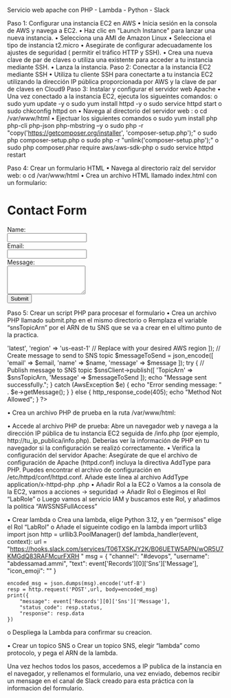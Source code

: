 Servicio web apache con PHP - Lambda - Python - Slack

Paso 1: Configurar una instancia EC2 en AWS
•	Inicia sesión en la consola de AWS y navega a EC2.
•	Haz clic en "Launch Instance" para lanzar una nueva instancia.
•	Selecciona una AMI de Amazon Linux 
•	Selecciona el tipo de instancia t2.micro 
•	Asegúrate de configurar adecuadamente los ajustes de seguridad ( permitir el tráfico HTTP y SSH).
•	Crea una nueva clave de par de claves o utiliza una existente para acceder a tu instancia mediante SSH.
•	Lanza la instancia.
Paso 2: Conectar a la instancia EC2 mediante SSH
•	Utiliza tu cliente SSH para conectarte a tu instancia EC2 utilizando la dirección IP pública proporcionada por AWS y la clave de par de claves en Cloud9
Paso 3: Instalar y configurar el servidor web Apache
•	Una vez conectado a la instancia EC2, ejecuta los sigueintes comandos:
o	sudo yum update -y
o	sudo yum install httpd -y
o	sudo service httpd start
o	sudo chkconfig httpd on
•	Navega al directorio del servidor web :
o	cd /var/www/html
•	Ejectuar los siguientes comandos
o	sudo yum install php  php-cli php-json  php-mbstring  –y
o	sudo  php -r "copy('https://getcomposer.org/installer', 'composer-setup.php');"
o	sudo  php composer-setup.php
o	sudo  php -r "unlink('composer-setup.php');"
o	sudo  php composer.phar require aws/aws-sdk-php
o	sudo service httpd restart

Paso 4: Crear un formulario HTML
•	Navega al directorio raíz del servidor web:
o	cd /var/www/html
•	Crea un archivo HTML llamado index.html con un formulario:

<!DOCTYPE html>
<html lang="en">
<head>
    <meta charset="UTF-8">
    <meta name="viewport" content="width=device-width, initial-scale=1.0">
    <title>Contact Form</title>
</head>
<body>
    <h1>Contact Form</h1>
    <form action="submit.php" method="POST">
        <label for="name">Name:</label><br>
        <input type="text" id="name" name="name" required><br>
        <label for="email">Email:</label><br>
        <input type="email" id="email" name="email" required><br>
        <label for="message">Message:</label><br>
        <textarea id="message" name="message" rows="4" required></textarea><br>
        <input type="submit" value="Submit">
    </form>
</body>
</html>




Paso 5: Crear un script PHP para procesar el formulario
•	Crea un archivo PHP llamado submit.php en el mismo directorio
o	Remplaza el variable “snsTopicArn” por el ARN de tu SNS que se va a crear en el ultimo punto de la practica.



<?php
require 'vendor/autoload.php';
 
use Aws\Sns\SnsClient;
use Aws\Exception\AwsException;
 
if ($_SERVER["REQUEST_METHOD"] == "POST") {
    $name = $_POST["name"];
    $email = $_POST["email"];
    $message = $_POST["message"];
 
    // Replace 'your-sns-topic-arn' with the ARN of your SNS topic
    $snsTopicArn = 'arn:aws:sns:us-east-1:XXXXXXX:test';
 
    // Initialize SNS client
    $snsClient = new SnsClient([
        'version' => 'latest',
        'region' => 'us-east-1' // Replace with your desired AWS region
    ]);
 
    // Create message to send to SNS topic
    $messageToSend = json_encode([
        'email' => $email,
        'name' => $name,
        'message' => $message
    ]);
 
    try {
        // Publish message to SNS topic
        $snsClient->publish([
            'TopicArn' => $snsTopicArn,
            'Message' => $messageToSend
        ]);
 
        echo "Message sent successfully.";
    } catch (AwsException $e) {
        echo "Error sending message: " . $e->getMessage();
    }
} else {
    http_response_code(405);
    echo "Method Not Allowed";
}
?>




•	Crea un archivo PHP de prueba en la ruta /var/www/html:
<?php phpinfo(); ?>



•	Accede al archivo PHP de prueba:
Abre un navegador web y navega a la dirección IP pública de tu instancia EC2 seguida de /info.php (por ejemplo, http://tu_ip_publica/info.php). Deberías ver la información de PHP en tu navegador si la configuración se realizó correctamente.
•	Verifica la configuración del servidor Apache:
Asegúrate de que el archivo de configuración de Apache (httpd.conf) incluya la directiva AddType para PHP. Puedes encontrar el archivo de configuración en /etc/httpd/conf/httpd.conf.
Añade este linea al archivo 
AddType application/x-httpd-php .php
•	Añadir Rol a la EC2
o	Vamos a la consola de la EC2, vamos a acciones -> seguridad -> Añadir Rol
o	Elegimos el Rol “LabRole”
o	Luego vamos al servicio IAM y buscamos este Rol, y añadimos la politica “AWSSNSFullAccess”

•	Crear lambda
o	Crea una lambda, elige Python 3.12, y en “permisos” elige el Rol “LabRol”
o	Añade el sigueinte codigo en la lambda 
import urllib3
import json
http = urllib3.PoolManager()
def lambda_handler(event, context):
    url = "https://hooks.slack.com/services/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 "
    msg = {
        "channel": "#devops",
        "username": "abdessamad.ammi",
        "text": event['Records'][0]['Sns']['Message'],
        "icon_emoji": ""
    }
    
    encoded_msg = json.dumps(msg).encode('utf-8')
    resp = http.request('POST',url, body=encoded_msg)
    print({
        "message": event['Records'][0]['Sns']['Message'], 
        "status_code": resp.status, 
        "response": resp.data
    })

o	Despliega la Lambda para confirmar su creacion.

•	Crear un topico SNS
o	Crear un topico SNS, elegir “lambda” como protocolo, y pega el ARN de la lambda.

Una vez hechos todos los pasos, accedemos a IP publica de la instancia en el navegador, y rellenamos el formulario, una vez enviado, debemos recibir un mensage en el canal de Slack creado para esta práctica con la informacion del formulario.
